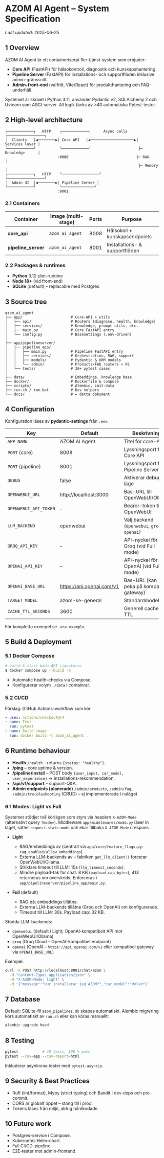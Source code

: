 # AZOM AI Agent – System Specification

_Last updated: 2025-06-25_

## 1 Overview
AZOM AI Agent är ett containeriserat fler-tjänst-system som erbjuder:
* **Core API** (FastAPI) för hälsokontroll, diagnostik och kunskapshantering.
* **Pipeline Server** (FastAPI) för installations- och supportflöden inklusive admin-gränssnitt.
* **Admin-front-end** (valfritt, Vite/React) för produkthantering och FAQ-underhåll.

Systemet är skrivet i Python 3.11, använder Pydantic v2, SQLAlchemy 2 och Uvicorn som ASGI-server. All logik täcks av >40 automatiska Pytest-tester.


## 2 High-level architecture
```
┌────────────┐   HTTP    ┌────────────┐      Async calls     ┌─────────────────┐
│  Clients   │◀────────▶│ Core API   │◀────────────────────▶│  Services layer │
└────────────┘           └────────────┘                      ├─ Knowledge      │
                        :8008                               ├─ RAG            │
                                                             ├─ Memory         │
┌────────────┐   HTTP    └─────────────────┘                 └─────────────────┘
│  Admin UI  │◀────────▶│ Pipeline Server │
└────────────┘           └───────────────┘
                        :8001
```

### 2.1 Containers
| Container            | Image (multi-stage) | Ports | Purpose                             |
|----------------------|---------------------|-------|-------------------------------------|
| **core_api**         | `azom_ai_agent`     | 8008  | Hälsokoll + kunskapsendpoints       |
| **pipeline_server**  | `azom_ai_agent`     | 8001  | Installations- & supportflöden      |

### 2.2 Packages & runtimes
* **Python** 3.12 slim-runtime
* **Node 18+** (vid front-end)
* **SQLite** (default) – replacable med Postgres.


## 3 Source tree
```
azom_ai_agent
├── app/                      # Core-API + utils
│   ├── api/                  # Routers (diagnose, health, knowledge)
│   ├── services/             # Knowledge, prompt utils, etc.
│   ├── main.py               # Core FastAPI entry
│   └── config.py             # BaseSettings (.env-driven)
│
├── app/pipelineserver/
│   ├── pipeline_app/
│   │   ├── main.py           # Pipeline FastAPI entry
│   │   ├── services/         # Orchestration, RAG, support
│   │   ├── models/           # Pydantic & ORM models
│   │   └── admin/            # Products/FAQ routers + FE
│   └── tests/                # 30+ pytest cases
│
├── data/                     # Embeddings, knowledge base
├── docker/                   # Dockerfile & compose
├── scripts/                  # Alembic, init-data
├── run.sh / run.bat          # Dev helpers
└── docs/                     # ← detta dokument
```

## 4 Configuration
Konfiguration läses av **pydantic-settings** från `.env`.

| Key                      | Default              | Beskrivning                                    |
|--------------------------|----------------------|------------------------------------------------|
| `APP_NAME`               | AZOM AI Agent        | Titel för core-API                             |
| `PORT` (core)            | 8008                 | Lyssningsport för Core API                     |
| `PORT` (pipeline)        | 8001                 | Lyssningsport för Pipeline Server              |
| `DEBUG`                  | false                | Aktiverar debug-läge                           |
| `OPENWEBUI_URL`          | http://localhost:3000| Bas-URL till OpenWebUI/Ollama                  |
| `OPENWEBUI_API_TOKEN`    | –                    | Bearer-token till OpenWebUI                    |
| `LLM_BACKEND`            | openwebui            | Välj backend (`openwebui`, `groq`, `openai`)   |
| `GROQ_API_KEY`           | –                    | API-nyckel för Groq (vid Full mode)            |
| `OPENAI_API_KEY`         | –                    | API-nyckel för OpenAI (vid Full mode)          |
| `OPENAI_BASE_URL`        | https://api.openai.com/v1 | Bas-URL (kan peka på kompatibel gateway) |
| `TARGET_MODEL`           | azom-se-general      | Standardmodell                                 |
| `CACHE_TTL_SECONDS`      | 3600                 | Generell cache-TTL                             |

För kompletta exempel se `.env.example`.


## 5 Build & Deployment
### 5.1 Docker Compose
```bash
# build & start båda API-tjänsterna
$ docker compose up --build -d
```
* Automatic health-checks via Compose.
* Konfigurerar volym `./data` i containrar.

### 5.2 CI/CD
Förslag: GitHub Actions-workflow som kör
```yaml
- uses: actions/checkout@v4
- name: Test
  run: pytest
- name: Build image
  run: docker build -t azom_ai_agent .
```


## 6 Runtime behaviour
* **Health** `/health` – returns `{status: "healthy"}`.
* **/ping** – core uptime & version.
* **/pipeline/install** – POST body `{user_input, car_model, user_experience}` → installations-rekommendation.
* **/api/v1/support** – support-Q&A.
* **Admin endpoints (planerade)** `/admin/products`, `/admin/faq`, `/admin/troubleshooting` (CRUD) – ej implementerade i nuläget.

### 6.1 Modes: Light vs Full

Systemet stödjer två körlägen som styrs via headern `X-AZOM-Mode` (alternativt query `?mode=`). Middleware `app/middlewares/mode.py` läser in läget, sätter `request.state.mode` och ekar tillbaka `X-AZOM-Mode` i respons.

- **Light**
  - RAG/embeddings av (centralt via `app/core/feature_flags.py: rag_enabled/allow_embeddings`).
  - Externa LLM-backends av – fabriken `get_llm_client()` forcerar OpenWebUI/Ollama.
  - Striktare timeout till LLM: 10s (`llm_timeout_seconds`).
  - Mindre payload-tak för chat: 8 KB (`payload_cap_bytes`), 413 returneras om överskrids. Enforceras i `app/pipelineserver/pipeline_app/main.py`.

- **Full** (default)
  - RAG på; embeddings tillåtna.
  - Externa LLM-backends tillåtna (Groq och OpenAI) om konfigurerade.
  - Timeout till LLM: 30s. Payload cap: 32 KB.

Stödda LLM-backends:

- `openwebui` (default i Light; OpenAI-kompatibelt API mot OpenWebUI/Ollama)
- `groq` (Groq Cloud – OpenAI-kompatibel endpoint)
- `openai` (OpenAI – `https://api.openai.com/v1` eller kompatibel gateway via `OPENAI_BASE_URL`)

Exempel:

```bash
curl -X POST http://localhost:8001/chat/azom \
  -H "Content-Type: application/json" \
  -H "X-AZOM-Mode: light" \
  -d '{"message":"Hur installerar jag AZOM?","car_model":"Volvo"}'
```


## 7 Database
Default: SQLite-fil `azom_pipelines.db` skapas automatiskt.
Alembic migrering körs automatiskt av `run.sh` eller kan köras manuellt:
```bash
alembic upgrade head
```


## 8 Testing
```bash
pytest           # 40 tests, 100 % pass
pytest --cov=app --cov-report=html
```
Inkluderar asynkrona tester med `pytest-asyncio`.


## 9 Security & Best Practices
* Ruff (lint/format), Mypy (strict typing) och Bandit i dev-deps och pre-commit.
* CORS är globalt öppet – stäng till i prod.
* Tokens läses från miljö, aldrig hårdkodade.


## 10 Future work
* Postgres-service i Compose.
* Kubernetes Helm-chart.
* Full CI/CD-pipeline.
* E2E-tester mot admin-frontend.
